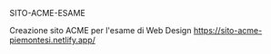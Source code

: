 SITO-ACME-ESAME

Creazione sito ACME per l'esame di Web Design 
https://sito-acme-piemontesi.netlify.app/
